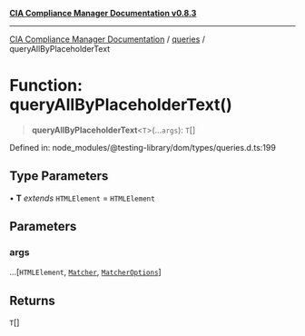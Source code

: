 [**CIA Compliance Manager Documentation v0.8.3**](../../../README.md)

***

[CIA Compliance Manager Documentation](../../../globals.md) / [queries](../README.md) / queryAllByPlaceholderText

# Function: queryAllByPlaceholderText()

> **queryAllByPlaceholderText**\<`T`\>(...`args`): `T`[]

Defined in: node\_modules/@testing-library/dom/types/queries.d.ts:199

## Type Parameters

• **T** *extends* `HTMLElement` = `HTMLElement`

## Parameters

### args

...\[`HTMLElement`, [`Matcher`](../../../type-aliases/Matcher.md), [`MatcherOptions`](../../../interfaces/MatcherOptions.md)\]

## Returns

`T`[]
